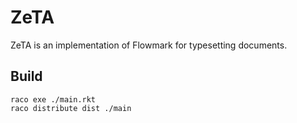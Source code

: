 ZeTA
====

ZeTA is an implementation of Flowmark for typesetting documents.

## Build

```
raco exe ./main.rkt
raco distribute dist ./main
```

